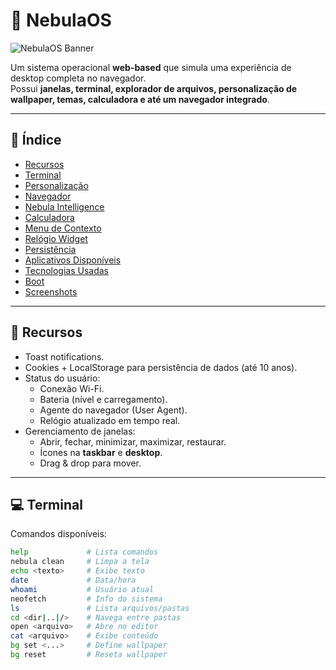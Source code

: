 # 🌌 NebulaOS

![NebulaOS Banner](./assets/nebula-banner.png)

Um sistema operacional **web-based** que simula uma experiência de desktop completa no navegador.  
Possui **janelas, terminal, explorador de arquivos, personalização de wallpaper, temas, calculadora e até um navegador integrado**.  

---

## 📑 Índice
- [Recursos](#-recursos)
- [Terminal](#-terminal)
- [Personalização](#-personalização)
- [Navegador](#-navegador)
- [Nebula Intelligence](#-nebula-intelligence)
- [Calculadora](#-calculadora)
- [Menu de Contexto](#-menu-de-contexto)
- [Relógio Widget](#-relógio-widget)
- [Persistência](#-persistência)
- [Aplicativos Disponíveis](#-aplicativos-disponíveis)
- [Tecnologias Usadas](#-tecnologias-usadas)
- [Boot](#-boot)
- [Screenshots](#-screenshots)

---

## 🚀 Recursos
- Toast notifications.
- Cookies + LocalStorage para persistência de dados (até 10 anos).
- Status do usuário:
  - Conexão Wi-Fi.
  - Bateria (nível e carregamento).
  - Agente do navegador (User Agent).
  - Relógio atualizado em tempo real.
- Gerenciamento de janelas:
  - Abrir, fechar, minimizar, maximizar, restaurar.
  - Ícones na **taskbar** e **desktop**.
  - Drag & drop para mover.

---

## 💻 Terminal
Comandos disponíveis:
```bash
help             # Lista comandos
nebula clean     # Limpa a tela
echo <texto>     # Exibe texto
date             # Data/hora
whoami           # Usuário atual
neofetch         # Info do sistema
ls               # Lista arquivos/pastas
cd <dir|..|/>    # Navega entre pastas
open <arquivo>   # Abre no editor
cat <arquivo>    # Exibe conteúdo
bg set <...>     # Define wallpaper
bg reset         # Reseta wallpaper
